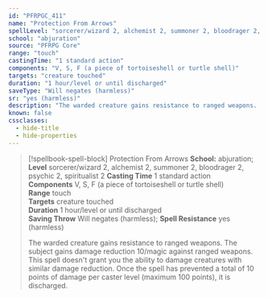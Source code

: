 ```yaml
---
id: "PFRPGC_411"
name: "Protection From Arrows"
spellLevel: "sorcerer/wizard 2, alchemist 2, summoner 2, bloodrager 2, psychic 2, spiritualist 2"
school: "abjuration"
source: "PFRPG Core"
range: "touch"
castingTime: "1 standard action"
components: "V, S, F (a piece of tortoiseshell or turtle shell)"
targets: "creature touched"
duration: "1 hour/level or until discharged"
saveType: "Will negates (harmless)"
sr: "yes (harmless)"
description: "The warded creature gains resistance to ranged weapons.  The subject gains damage reduction 10/magic against ranged weapons. This spell doesn't grant you the ability to damage creatures with similar damage reduction. Once the spell has prevented a total of 10 points of damage per caster level (maximum 100 points), it is discharged."
known: false
cssclasses:
  - hide-title
  - hide-properties
---
```


> [!spellbook-spell-block] Protection From Arrows
> **School:** abjuration; **Level** sorcerer/wizard 2, alchemist 2, summoner 2, bloodrager 2, psychic 2, spiritualist 2
> **Casting Time** 1 standard action  
> **Components** V, S, F (a piece of tortoiseshell or turtle shell)  
> **Range** touch  
> **Targets** creature touched  
> **Duration** 1 hour/level or until discharged  
> **Saving Throw** Will negates (harmless); **Spell Resistance** yes (harmless)
> 
> The warded creature gains resistance to ranged weapons.  The subject gains damage reduction 10/magic against ranged weapons. This spell doesn't grant you the ability to damage creatures with similar damage reduction. Once the spell has prevented a total of 10 points of damage per caster level (maximum 100 points), it is discharged.